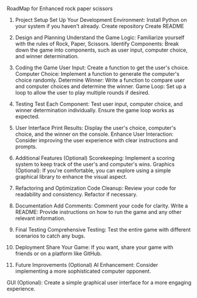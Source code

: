 RoadMap for Enhanced rock paper scissors


1. Project Setup
Set Up Your Development Environment:
Install Python on your system if you haven't already.
Create repository
Create README

3. Design and Planning
Understand the Game Logic:
Familiarize yourself with the rules of Rock, Paper, Scissors.
Identify Components:
Break down the game into components, such as user input, computer choice, and winner determination.

4. Coding the Game
User Input:
Create a function to get the user's choice.
Computer Choice:
Implement a function to generate the computer's choice randomly.
Determine Winner:
Write a function to compare user and computer choices and determine the winner.
Game Loop:
Set up a loop to allow the user to play multiple rounds if desired.

5. Testing
Test Each Component:
Test user input, computer choice, and winner determination individually.
Ensure the game loop works as expected.

6. User Interface
Print Results:
Display the user's choice, computer's choice, and the winner on the console.
Enhance User Interaction:
Consider improving the user experience with clear instructions and prompts.

7. Additional Features (Optional)
Scorekeeping:
Implement a scoring system to keep track of the user's and computer's wins.
Graphics (Optional):
If you're comfortable, you can explore using a simple graphical library to enhance the visual aspect.

8. Refactoring and Optimization
Code Cleanup:
Review your code for readability and consistency.
Refactor if necessary.

9. Documentation
Add Comments:
Comment your code for clarity.
Write a README:
Provide instructions on how to run the game and any other relevant information.

10. Final Testing
Comprehensive Testing:
Test the entire game with different scenarios to catch any bugs.

11. Deployment
Share Your Game:
If you want, share your game with friends or on a platform like GitHub.

12. Future Improvements (Optional)
AI Enhancement:
Consider implementing a more sophisticated computer opponent.

GUI (Optional):
Create a simple graphical user interface for a more engaging experience.
